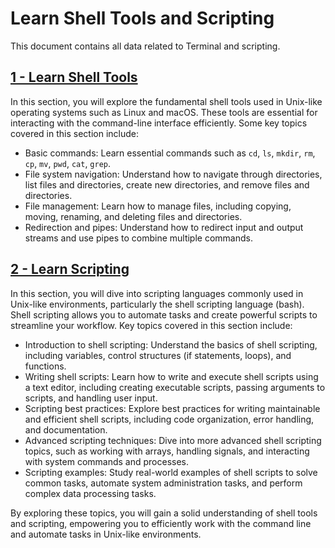 # Learn Shell Tools and Scripting


This document contains all data related to Terminal and scripting.

## [1 - Learn Shell Tools](./docs/Learn-Shell-Tools.md)

In this section, you will explore the fundamental shell tools used in Unix-like operating systems such as Linux and macOS. These tools are essential for interacting with the command-line interface efficiently. Some key topics covered in this section include:

- Basic commands: Learn essential commands such as `cd`, `ls`, `mkdir`, `rm`, `cp`, `mv`, `pwd`, `cat`, `grep`.
- File system navigation: Understand how to navigate through directories, list files and directories, create new directories, and remove files and directories.
- File management: Learn how to manage files, including copying, moving, renaming, and deleting files and directories.
- Redirection and pipes: Understand how to redirect input and output streams and use pipes to combine multiple commands.

## [2 - Learn Scripting](./docs/Learn-Scripting.md)

In this section, you will dive into scripting languages commonly used in Unix-like environments, particularly the shell scripting language (bash). Shell scripting allows you to automate tasks and create powerful scripts to streamline your workflow. Key topics covered in this section include:

- Introduction to shell scripting: Understand the basics of shell scripting, including variables, control structures (if statements, loops), and functions.
- Writing shell scripts: Learn how to write and execute shell scripts using a text editor, including creating executable scripts, passing arguments to scripts, and handling user input.
- Scripting best practices: Explore best practices for writing maintainable and efficient shell scripts, including code organization, error handling, and documentation.
- Advanced scripting techniques: Dive into more advanced shell scripting topics, such as working with arrays, handling signals, and interacting with system commands and processes.
- Scripting examples: Study real-world examples of shell scripts to solve common tasks, automate system administration tasks, and perform complex data processing tasks.

By exploring these topics, you will gain a solid understanding of shell tools and scripting, empowering you to efficiently work with the command line and automate tasks in Unix-like environments.
